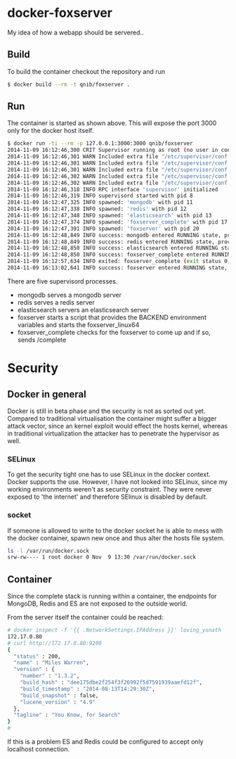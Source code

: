 docker-foxserver
================

My idea of how a webapp should be servered..

## Build

To build the container checkout the repository and run

```bash
$ docker build --rm -t qnib/foxserver .
```

## Run

The container is started as shown above. This will expose the port 3000 only for the docker host itself.

```bash
$ docker run -ti --rm -p 127.0.0.1:3000:3000 qnib/foxserver
2014-11-09 16:12:46,300 CRIT Supervisor running as root (no user in config file)
2014-11-09 16:12:46,301 WARN Included extra file "/etc/supervisor/conf.d/foxserver_complete.conf" during parsing
2014-11-09 16:12:46,301 WARN Included extra file "/etc/supervisor/conf.d/foxserver.conf" during parsing
2014-11-09 16:12:46,301 WARN Included extra file "/etc/supervisor/conf.d/redis.conf" during parsing
2014-11-09 16:12:46,302 WARN Included extra file "/etc/supervisor/conf.d/mongodb.conf" during parsing
2014-11-09 16:12:46,302 WARN Included extra file "/etc/supervisor/conf.d/elasticsearch.conf" during parsing
2014-11-09 16:12:46,318 INFO RPC interface 'supervisor' initialized
2014-11-09 16:12:46,319 INFO supervisord started with pid 8
2014-11-09 16:12:47,325 INFO spawned: 'mongodb' with pid 11
2014-11-09 16:12:47,338 INFO spawned: 'redis' with pid 12
2014-11-09 16:12:47,348 INFO spawned: 'elasticsearch' with pid 13
2014-11-09 16:12:47,374 INFO spawned: 'foxserver_complete' with pid 17
2014-11-09 16:12:47,391 INFO spawned: 'foxserver' with pid 20
2014-11-09 16:12:48,849 INFO success: mongodb entered RUNNING state, process has stayed up for > than 1 seconds (startsecs)
2014-11-09 16:12:48,849 INFO success: redis entered RUNNING state, process has stayed up for > than 1 seconds (startsecs)
2014-11-09 16:12:48,850 INFO success: elasticsearch entered RUNNING state, process has stayed up for > than 1 seconds (startsecs)
2014-11-09 16:12:48,850 INFO success: foxserver_complete entered RUNNING state, process has stayed up for > than 1 seconds (startsecs)
2014-11-09 16:12:57,634 INFO exited: foxserver_complete (exit status 0; expected)
2014-11-09 16:13:02,641 INFO success: foxserver entered RUNNING state, process has stayed up for > than 15 seconds (startsecs)
```

There are five supervisord processes.

- mongodb serves a mongodb server
- redis serves a redis server
- elasticsearch servers an elasticsearch server
- foxserver starts a script that provides the BACKEND environment variables and starts the foxserver_linux64 
- foxserver_complete checks for the foxserver to come up and if so, sends /complete

# Security

## Docker in general

Docker is still in beta phase and the security is not as sorted out yet. 
Compared to traditional virtualisation the container might suffer a bigger attack vector, since an kernel exploit would effect the hosts kernel, whereas
in traditional virtualization the attacker has to penetrate the hypervisor as well.

### SELinux

To get the security tight one has to use SELinux in the docker context. Docker supports the use.
However, I have not looked into SELinux, since my working environments weren't as security constraint. They were never exposed to 
'the internet' and therefore SElinux is disabled by default.

### socket

If someone is allowed to write to the docker socket he is able to mess with the docker container, spawn new once and thus alter the hosts file system.

```bash
ls -l /var/run/docker.sock
srw-rw---- 1 root docker 0 Nov  9 13:30 /var/run/docker.sock
```

## Container
Since the complete stack is running within a container, the endpoints for MongoDB, Redis and ES are not exposed to the outside world.

From the server itself the container could be reached:

```bash
# docker inspect -f '{{ .NetworkSettings.IPAddress }}' loving_yonath
172.17.0.80
# curl http://172.17.0.80:9200
{
  "status" : 200,
  "name" : "Miles Warren",
  "version" : {
    "number" : "1.3.2",
    "build_hash" : "dee175dbe2f254f3f26992f5d7591939aaefd12f",
    "build_timestamp" : "2014-08-13T14:29:30Z",
    "build_snapshot" : false,
    "lucene_version" : "4.9"
  },
  "tagline" : "You Know, for Search"
}
#
```

If this is a problem ES and Redis could be configured to accept only localhost connection. 

